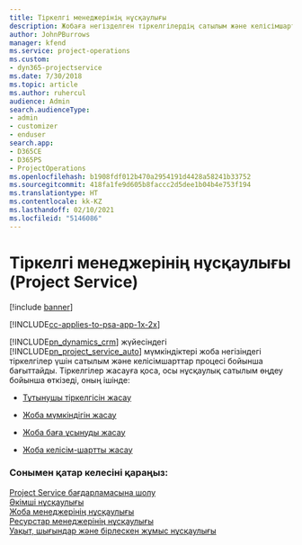 ```yaml
---
title: Тіркелгі менеджерінің нұсқаулығы
description: Жобаға негізделген тіркелгілердің сатылым және келісімшарт процесі арқылы өтетін Project Service жүйесінің тіркелгі менеджері
author: JohnPBurrows
manager: kfend
ms.service: project-operations
ms.custom:
- dyn365-projectservice
ms.date: 7/30/2018
ms.topic: article
ms.author: ruhercul
audience: Admin
search.audienceType:
- admin
- customizer
- enduser
search.app:
- D365CE
- D365PS
- ProjectOperations
ms.openlocfilehash: b1908fdf012b470a2954191d4428a58241b33752
ms.sourcegitcommit: 418fa1fe9d605b8faccc2d5dee1b04b4e753f194
ms.translationtype: HT
ms.contentlocale: kk-KZ
ms.lasthandoff: 02/10/2021
ms.locfileid: "5146086"
---
```

# <a name="account-manager-guide-project-service"></a>Тіркелгі менеджерінің нұсқаулығы (Project Service)

[!include [banner](../includes/psa-now-project-operations.md)]

[!INCLUDE[cc-applies-to-psa-app-1x-2x](../includes/cc-applies-to-psa-app-1x-2x.md)]

[!INCLUDE[pn_dynamics_crm](../includes/pn-dynamics-crm.md)] жүйесіндегі [!INCLUDE[pn_project_service_auto](../includes/pn-project-service-auto.md)] мүмкіндіктері жоба негізіндегі тіркелгілер үшін сатылым және келісімшарттар процесі бойынша бағыттайды. Тіркелгілер жасауға қоса, осы нұсқаулық сатылым өңдеу бойынша өткізеді, оның ішінде:  
  
-   [Тұтынушы тіркелгісін жасау](../psa/create-customer-account.md)  
  
-   [Жоба мүмкіндігін жасау](../psa/create-project-opportunity.md)  
  
-   [Жоба баға ұсынуды жасау](../psa/create-project-quote.md)  
  
-   [Жоба келісім-шартты жасау](../psa/create-project-contract.md)  
  
  
### <a name="see-also"></a>Сонымен қатар келесіні қараңыз:  
 [Project Service бағдарламасына шолу](../psa/overview.md)   
 [Әкімші нұсқаулығы](../psa/admin-guide.md)   
 [Жоба менеджерінің нұсқаулығы](../psa/project-manager-guide.md)   
 [Ресурстар менеджерінің нұсқаулығы](../psa/resource-manager-guide.md)   
 [Уақыт, шығындар және бірлескен жұмыс нұсқаулығы](../psa/time-expense-collaboration-guide.md)
